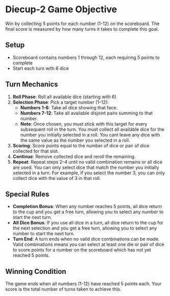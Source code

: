 # Diecup-2 Game Objective

Win by collecting 5 points for each number (1-12) on the scoreboard. The final score is measured by how many turns it takes to complete this goal.

## Setup

- Scoreboard contains numbers 1 through 12, each requiring 5 points to complete
- Start each turn with 6 dice

## Turn Mechanics

1. **Roll Phase**: Roll all available dice (starting with 6)
2. **Selection Phase**: Pick a target number (1–12):
    - **Numbers 1-6**: Take all dice showing that face.
    - **Numbers 7-12**: Take all available disjoint pairs summing to that number.
    - **Note**: Once chosen, you must stick with this target for every subsequent roll in the turn. You must collect all available dice for the number you initially selected in a roll. You cant leave any dice with the same value as the number you selected in a roll.
3. **Scoring**: Score points equal to the number of dice or pair of dice collected for that slot.
4. **Continue**: Remove collected dice and reroll the remaining.
5. **Repeat**: Repeat steps 2–4 until no valid combination remains or all dice are used. You can only select dice that match the number you initially selected in a turn. For example, if you select the number 3, you can only collect dice with the value of 3 in that roll.

## Special Rules

- **Completion Bonus**: When any number reaches 5 points, all dice return to the cup and you get a free turn, allowing you to select any number to start the next turn.
- **All Dice Bonus**: If you use all dice in a turn, all dice return to the cup for the next selection and you get a free turn, allowing you to select any number to start the next turn.
- **Turn End**: A turn ends when no valid dice combinations can be made. Valid combinations means you can select at least one die or pair of dice to score points for a number on the scoreboard which has not yet reached 5 points.

## Winning Condition

The game ends when all numbers (1-12) have reached 5 points each. Your score is the total number of turns taken to achieve this.
